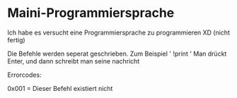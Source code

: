 # Maini-Programmiersprache
Ich habe es versucht eine Programmiersprache zu programmieren XD (nicht fertig)

Die Befehle werden seperat geschrieben. Zum Beispiel ' !print '
Man drückt Enter, und dann schreibt man seine nachricht

Errorcodes:

0x001 = Dieser Befehl existiert nicht
